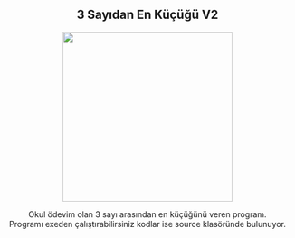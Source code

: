 <div align="center">
<h2>3 Sayıdan En Küçüğü V2</></h2>
</div>

<div align="center" width="50">

<img src="https://i.pinimg.com/originals/47/c5/ad/47c5ad1cf237848af9fc1db8cf0772a1.gif" width="300"/>

</div>

<div align="center">

Okul ödevim olan 3 sayı arasından en küçüğünü veren program. <br>
 Programı exeden çalıştırabilirsiniz kodlar ise source klasöründe bulunuyor.


